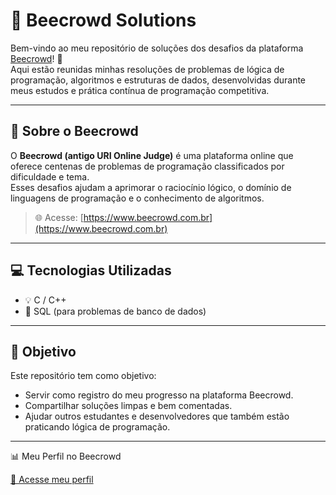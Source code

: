 # 🧠 Beecrowd Solutions

Bem-vindo ao meu repositório de soluções dos desafios da plataforma [Beecrowd](https://www.beecrowd.com.br/)! 🚀  
Aqui estão reunidas minhas resoluções de problemas de lógica de programação, algoritmos e estruturas de dados, desenvolvidas durante meus estudos e prática contínua de programação competitiva.

---

## 🧩 Sobre o Beecrowd

O **Beecrowd (antigo URI Online Judge)** é uma plataforma online que oferece centenas de problemas de programação classificados por dificuldade e tema.  
Esses desafios ajudam a aprimorar o raciocínio lógico, o domínio de linguagens de programação e o conhecimento de algoritmos.

> 🌐 Acesse: [https://www.beecrowd.com.br](https://www.beecrowd.com.br)

---

## 💻 Tecnologias Utilizadas

- 💡 C / C++  
- 📘 SQL (para problemas de banco de dados)

---

## 🎯 Objetivo

Este repositório tem como objetivo:
- Servir como registro do meu progresso na plataforma Beecrowd.  
- Compartilhar soluções limpas e bem comentadas.  
- Ajudar outros estudantes e desenvolvedores que também estão praticando lógica de programação.

---
📊 Meu Perfil no Beecrowd

[🔗 Acesse meu perfil](https://judge.beecrowd.com/pt/profile/1033926)
